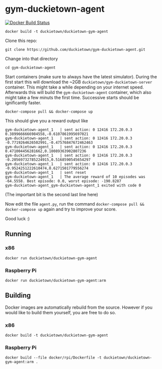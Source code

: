 # gym-duckietown-agent

[![Docker Build Status](https://img.shields.io/docker/build/duckietown/gym-duckietown-agent.svg)](https://hub.docker.com/r/duckietown/gym-duckietown-agent)

`docker build -t duckietown/duckietown-gym-agent`

Clone this repo:

    git clone https://github.com/duckietown/gym-duckietown-agent.git
    
Change into that directory

    cd gym-duckietown-agent
    
Start containers (make sure to always have the latest simulator). During the first start this will download the ~2GB `duckietown/gym-duckietown-server` container. This might take a while depending on your internet speed. Afterwards this will build the `gym-duckietown-agent` container, which also might take a few minuts the first time. Successive starts should be ignificantly faster.

    docker-compose pull && docker-compose up

This should give you a reward output like 
    
    gym-duckietown-agent_1   | sent action: 0 12416 172.20.0.3 0.3899666666984558,-0.6107861995697021
    gym-duckietown-agent_1   | sent action: 0 12416 172.20.0.3 -0.7719264626502991,-0.47576847672462463
    gym-duckietown-agent_1   | sent action: 0 12416 172.20.0.3 0.471004456281662,0.10089363902807236
    gym-duckietown-agent_1   | sent action: 0 12416 172.20.0.3 -0.20569732785224915,0.5168590545654297
    gym-duckietown-agent_1   | sent action: 0 12416 172.20.0.3 -0.9524251222610474,0.6271501779556274
    gym-duckietown-agent_1   | sent reset
    gym-duckietown-agent_1   | The average reward of 10 episodes was -64.5558. Best episode: 0.0, worst episode: -190.8287
    gym-duckietown-agent_gym-duckietown-agent_1 exited with code 0

(The important bit is the second last line here)

Now edit the file `agent.py`, run the command `docker-compose pull && docker-compose up` again and try to improve your score.

Good luck :)

## Running

### x86

`docker run duckietown/duckietown-gym-agent`

### Raspberry Pi

`docker run duckietown/duckietown-gym-agent:arm`

## Building

Docker images are automatically rebuild from the source. However if you would like to build them yourself, you are free to do so.

### x86

`docker build -t duckietown/duckietown-gym-agent`

### Raspberry Pi

`docker build --file docker/rpi/Dockerfile -t duckietown/duckietown-gym-agent:arm .`
